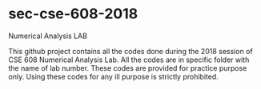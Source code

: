 # sec-cse-608-2018
Numerical Analysis LAB

This github project contains all the codes done during the 2018 session of CSE 608 Numerical Analysis Lab. All the codes are in specific folder with the name of lab number. 
These codes are provided for practice purpose only. Using these codes for any ill purpose is strictly prohibited. 